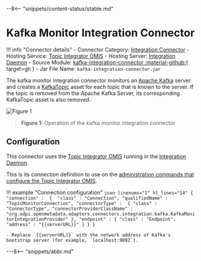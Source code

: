 <!-- SPDX-License-Identifier: CC-BY-4.0 -->
<!-- Copyright Contributors to the ODPi Egeria project. -->

--8<-- "snippets/content-status/stable.md"

# Kafka Monitor Integration Connector

!!! info "Connector details"
    - Connector Category: [Integration Connector](/concepts/integration-connector)
    - Hosting Service: [Topic Integrator OMIS](/services/omis/topic-integrator/overview)
    - Hosting Server: [Integration Daemon](/concepts/integration-daemon)
    - Source Module: [kafka-integration-connector :material-github:](https://github.com/odpi/egeria/tree/main/open-metadata-implementation/adapters/open-connectors/integration-connectors/kafka-integration-connector){ target=gh }
    - Jar File Name: `kafka-integration-connector.jar`

The kafka monitor integration connector monitors an [Apache Kafka](https://kafka.apache.org/) server and creates a [KafkaTopic](/types/2/0223-Events-and-Logs) asset for each topic that is known to the server. If the topic is removed from the Apache Kafka Server, its corresponding KafkaTopic asset is also removed.

![Figure 1](kafka-monitor-integration-connector.svg)
> **Figure 1:** Operation of the kafka monitor integration connector


## Configuration

This connector uses the [Topic Integrator OMIS](/services/omis/topic-integrator/overview) running in the [Integration Daemon](/concepts/integration-daemon).

This is its connection definition to use on the [administration commands that configure the Topic Integrator OMIS](/guides/admin/servers/by-server-type/configuring-an-integration-daemon).

!!! example "Connection configuration"
    ```json linenums="1" hl_lines="14"
    {
       "connection" : 
                    { 
                        "class" : "Connection",
                        "qualifiedName" : "TopicMonitorConnection",
                        "connectorType" : 
                        {
                            "class" : "ConnectorType",
                            "connectorProviderClassName" : "org.odpi.openmetadata.adapters.connectors.integration.kafka.KafkaMonitorIntegrationProvider"
                        },
                        "endpoint" :
                        {
                            "class" : "Endpoint",
                            "address" : "{{serverURL}}"
                        }
                    }
    }
    ```

    - Replace `{{serverURL]}` with the network address of Kafka's bootstrap server (for example, `localhost:9092`).

---8<-- "snippets/abbr.md"
